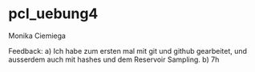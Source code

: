 # pcl_uebung4

Monika Ciemiega 

Feedback:
a) Ich habe zum ersten mal mit git und github gearbeitet, und ausserdem auch mit hashes und dem Reservoir Sampling. 
b) 7h
